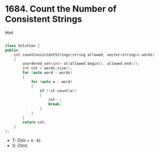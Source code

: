 # 1684. Count the Number of Consistent Strings

 Hint
```cpp

```



```cpp
class Solution {
public:
    int countConsistentStrings(string allowed, vector<string>& words)
    {
        unordered_set<int> st(allowed.begin(), allowed.end());
        int cnt = words.size();
        for (auto word : words)
        {
            for (auto w : word)
            {
                if (!st.count(w))
                {
                    cnt--;
                    break;
                }
            }
        }
        return cnt;
    }
};
```
- T: $O(m + n \cdot k)$
- S: $O(m)$


